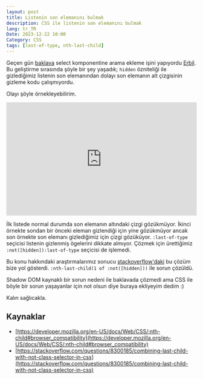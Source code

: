 ```yaml
---
layout: post
title: Listenin son elemanını bulmak
description: CSS ile listenin son elemanını bulmak
lang: tr_TR
Date: 2023-12-22 10:00
Category: CSS
tags: [last-of-type, nth-last-child]
---
```


Geçen gün [baklava](https://github.com/Trendyol/baklava) select komponentine arama ekleme işini yapıyordu [Erbil](https://twitter.com/koalafied_dev). Bu geliştirme sırasında şöyle bir şey yaşadık; `hidden` özniteliği ile gizlediğimiz listenin son elemanından dolayı son elemanın alt çizgisinin gizleme kodu çalışmıyordu. 

Olayı şöyle örnekleyebilirim.

<iframe height="300" style="width: 100%;" scrolling="no" title="last-of-type" src="https://codepen.io/fatihhayri/embed/LYaPwmB?default-tab=result" frameborder="no" loading="lazy" allowtransparency="true" allowfullscreen="true">
</iframe>

İlk listede normal durumda son elemanın altındaki çizgi gözükmüyor. İkinci örnekte sondan bir önceki eleman gizlendiği için yine gözükmüyor ancak son örnekte son elemanı gizlediğimiz için çizgi gözüküyor. `:last-of-type` seçicisi listenin gizlenmiş ögelerini dikkate almıyor. Çözmek için ürettiğimiz `:not([hidden]):last-of-type` seçicisi de işlemedi.

Bu konu hakkındaki araştırmalarımız sonucu [stackoverflow'daki](https://stackoverflow.com/a/8300258/296373) bu çözüm bize yol gösterdi. `:nth-last-child(1 of :not([hidden]))` ile sorun çözüldü.

Shadow DOM kaynaklı bir sorun nedeni ile baklavada çözmedi ama CSS ile böyle bir sorun yaşayanlar için not olsun diye buraya ekliyeyim dedim :)

Kalın sağlıcakla.

## Kaynaklar

 - [https://developer.mozilla.org/en-US/docs/Web/CSS/:nth-child#browser_compatibility](https://developer.mozilla.org/en-US/docs/Web/CSS/:nth-child#browser_compatibility)
 - [https://stackoverflow.com/questions/8300185/combining-last-child-with-not-class-selector-in-css](https://stackoverflow.com/questions/8300185/combining-last-child-with-not-class-selector-in-css)